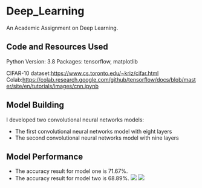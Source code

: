 # Deep_Learning

An Academic Assignment on Deep Learning.

## Code and Resources Used

Python Version: 3.8
Packages: tensorflow, matplotlib

CIFAR-10 dataset:https://www.cs.toronto.edu/~kriz/cifar.html
Colab:https://colab.research.google.com/github/tensorflow/docs/blob/master/site/en/tutorials/images/cnn.ipynb

## Model Building 
I developed two convolutional neural networks  models:
* The first convolutional neural networks model with eight layers
* The second convolutional neural networks model with nine layers

## Model Performance
* The accuracy result for model one is 71.67%.
* The accuracy result for model two is 68.89%. 
![](images/fkdbkdbfk)
![](image/fdofdof)
